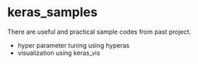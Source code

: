 # keras_samples
There are useful and practical sample codes from past project.

- hyper parameter tuning using hyperas
- visualization using keras_vis
